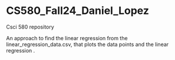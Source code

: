 # CS580_Fall24_Daniel_Lopez
Csci 580 repository

An approach to find the linear regression from the linear_regression_data.csv, that plots the data points and the linear regression .
